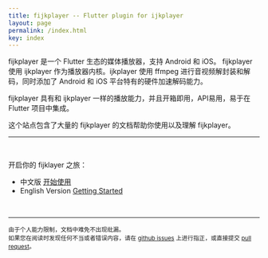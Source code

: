 ```yaml
---
title: fijkplayer -- Flutter plugin for ijkplayer
layout: page
permalink: /index.html
key: index
---
```



fijkplayer 是一个 Flutter 生态的媒体播放器，支持 Android 和 iOS。
fijkplayer 使用 ijkplayer 作为播放器内核。ijkplayer 使用 ffmpeg 进行音视频解封装和解码，同时添加了 Android 和 iOS 平台特有的硬件加速解码能力。  

fijkplayer 具有和 ijkplayer 一样的播放能力，并且开箱即用，API易用，易于在 Flutter 项目中集成。

这个站点包含了大量的 fijkplayer 的文档帮助你使用以及理解 fijkplayer。

------

&nbsp; &nbsp;

开启你的 fijklayer 之旅：

* 中文版 [开始使用](/docs/zh/install.html)  
* English Version [Getting Started](/docs/en/install.html)

<!-- * Read news, hints and tips on our [developer blog][]. -->
<!-- * Read the latest [release notes][]. -->
<!-- * Browse the library [Javadoc][]. -->
<!-- * Browse the source code for the [latest release][] and current [tip of tree][]. -->


&nbsp; &nbsp;

------

<span><small> 由于个人能力限制，文档中难免不出现纰漏。  
如果您在阅读时发现任何不当或者错误内容，请在 [github issues](https://github.com/befovy/fijkplayer/issues) 上进行指正，或直接提交 [pull request](https://github.com/befovy/fijkplayer/pulls)。 </small></span>
